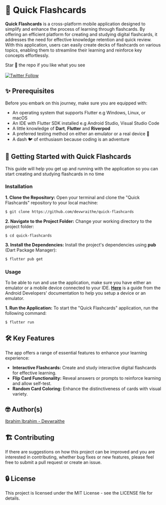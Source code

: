 # 📑 Quick Flashcards

**Quick Flashcards** is a cross-platform mobile application designed to simplify and enhance the process of learning through flashcards. By offering an efficient platform for creating and studying digital flashcards, it addresses the need for effective knowledge retention and quick review. With this application, users can easily create decks of flashcards on various topics, enabling them to streamline their learning and reinforce key concepts effortlessly.

Star :star2: the repo if you like what you see
<br/><br/>
[![Twitter Follow](https://img.shields.io/twitter/follow/devwraithe.svg?style=social)](https://twitter.com/devwraithe)

## ✨ Prerequisites

Before you embark on this journey, make sure you are equipped with:

- An operating system that supports Flutter e.g Windows, Linux, or macOS
- An IDE with Flutter SDK installed e.g Android Studio, Visual Studio Code
- A little knowledge of **Dart**, **Flutter** and **Riverpod**
- A preferred testing method on either an emulator or a real device 📱 
- A dash 🐦 of enthusiasm because coding is an adventure

## 🚀 Getting Started with Quick Flashcards

This guide will help you get up and running with the application so you can start creating and studying flashcards in no time

### Installation

**1. Clone the Repository:** Open your terminal and clone the "Quick Flashcards" repository to your local machine:

```sh
$ git clone https://github.com/devwraithe/quick-flashcards
```

**2. Navigate to the Project Folder:** Change your working directory to the project folder:

```
$ cd quick-flashcards
```

**3. Install the Dependencies:** Install the project's dependencies using **pub** (Dart Package Manager):

```sh
$ flutter pub get
```

### Usage

To be able to run and use the application, make sure you have either an emulator or a mobile device connected to your IDE. **[Here](https://developer.android.com/design-for-safety/privacy-sandbox/download#:~:text=Set%20up%20an%20Android%20device%20emulator%20image,-To%20set%20up&text=In%20Android%20Studio%2C%20go%20to,it%20isn't%20already%20installed.)** is a guide from the Android Developers' documentation to help you setup a device or an emulator.

**1. Run the Application:** To start the "Quick Flashcards" application, run the following command:

```sh
$ flutter run
```

## 🛠️ Key Features

The app offers a range of essential features to enhance your learning experience:

- **Interactive Flashcards:** Create and study interactive digital flashcards for effective learning.
- **Flip Card Functionality:** Reveal answers or prompts to reinforce learning and allow self-test.
- **Random Card Coloring:** Enhance the distinctiveness of cards with visual variety.

<!-- ## 📸 Screenshots
- Coming soon!

## ⏯️ Demo
- Coming soon! -->

## 🤓 Author(s)
[Ibrahim Ibrahim - Devwraithe](https://www.linkedin.com/in/ibrahimaibrahim)

## 🏗️ Contributing
If there are suggestions on how this project can be improved and you are interested in contributing, whether bug fixes or new features, please feel free to submit a pull request or create an issue.

## 🔒 License

This project is licensed under the MIT License - see the LICENSE file for details.
